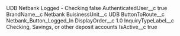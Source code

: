 <?xml version="1.0" encoding="UTF-8"?>
<CustomMetadata xmlns="http://soap.sforce.com/2006/04/metadata" xmlns:xsi="http://www.w3.org/2001/XMLSchema-instance" xmlns:xsd="http://www.w3.org/2001/XMLSchema">
    <label>UDB Netbank Logged - Checking</label>
    <protected>false</protected>
    <values>
        <field>AuthenticatedUser__c</field>
        <value xsi:type="xsd:boolean">true</value>
    </values>
    <values>
        <field>BrandName__c</field>
        <value xsi:type="xsd:string">Netbank</value>
    </values>
    <values>
        <field>BuisinessUnit__c</field>
        <value xsi:type="xsd:string">UDB</value>
    </values>
    <values>
        <field>ButtonToRoute__c</field>
        <value xsi:type="xsd:string">Netbank_Button_Logged_In</value>
    </values>
    <values>
        <field>DisplayOrder__c</field>
        <value xsi:type="xsd:double">1.0</value>
    </values>
    <values>
        <field>InquiryTypeLabel__c</field>
        <value xsi:type="xsd:string">Checking, Savings, or other deposit accounts</value>
    </values>
    <values>
        <field>IsActive__c</field>
        <value xsi:type="xsd:boolean">true</value>
    </values>
</CustomMetadata>
